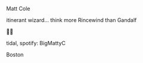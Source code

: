 Matt Cole

itinerant wizard... think more Rincewind than Gandalf

🧙‍♂️

tidal, spotify: BigMattyC

Boston

<!---
mattcole-lm/mattcole-lm is a ✨ special ✨ repository because its `README.md` (this file) appears on your GitHub profile.
You can click the Preview link to take a look at your changes.
--->
